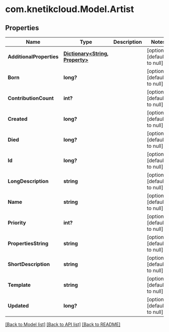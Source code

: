 # com.knetikcloud.Model.Artist
## Properties

Name | Type | Description | Notes
------------ | ------------- | ------------- | -------------
**AdditionalProperties** | [**Dictionary&lt;String, Property&gt;**](Property.md) |  | [optional] [default to null]
**Born** | **long?** |  | [optional] [default to null]
**ContributionCount** | **int?** |  | [optional] [default to null]
**Created** | **long?** |  | [optional] [default to null]
**Died** | **long?** |  | [optional] [default to null]
**Id** | **long?** |  | [optional] [default to null]
**LongDescription** | **string** |  | [optional] [default to null]
**Name** | **string** |  | [optional] [default to null]
**Priority** | **int?** |  | [optional] [default to null]
**PropertiesString** | **string** |  | [optional] [default to null]
**ShortDescription** | **string** |  | [optional] [default to null]
**Template** | **string** |  | [optional] [default to null]
**Updated** | **long?** |  | [optional] [default to null]

[[Back to Model list]](../README.md#documentation-for-models) [[Back to API list]](../README.md#documentation-for-api-endpoints) [[Back to README]](../README.md)

